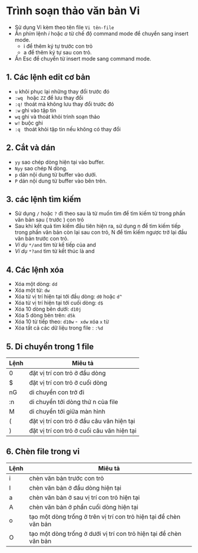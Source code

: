 <a name ="Trình soạn thảo văn bản Vi"></a>

# Trình soạn thảo văn bản Vi
- Sử dụng Vi kèm theo tên file `Vi tên-file`
- Ấn phím lệnh *i* hoặc *a* từ chế độ command mode để chuyển sang insert mode.
    - i để thêm ký tự trước con trỏ
    - a để thêm ký tự sau con trỏ.
- Ấn Esc để chuyển từ insert mode sang command mode.
## 1. Các lệnh edit cơ bản 
- `u` khôi phục lại những thay đổi trước đó 
- `:wq ` hoặc `ZZ` để lưu thay đổi 
- `:q!` thoát mà không lưu thay đổi trước đó 
- `:w` ghi vào tập tin 
- `wq` ghi và thoát khỏi trình soạn thảo 
- `w!` buộc ghi 
- `:q ` thoát khỏi tập tin nếu không có thay đổi 

## 2. Cắt và dán 
- `yy` sao chép dòng hiện tại vào buffer.
- `Nyy` sao chép N dòng.
- `p` dán nội dung từ buffer vào dưới.
- `P`  dán nội dung từ buffer vào bên trên.
## 3. các lệnh tìm kiếm 
- Sử dụng `/` hoặc `?` đi theo sau là từ muốn tìm để tìm kiếm từ trong phần văn bản sau ( trước ) con trỏ
- Sau khi kết quả tìm kiếm đầu tiên hiện ra, sử dụng n để tìm kiếm tiếp trong phần văn bản còn lại sau con trỏ, N để tìm kiếm ngược trở lại đầu văn bản trước con trỏ.
- *Ví dụ* `*/and` tìm từ kế tiếp của and
- *Ví dụ* `*?and` tìm từ kết thúc là and 
## 4. Các lệnh xóa 
- Xóa một dòng: `dd`
- Xóa một từ: `dw`
- Xóa từ vị trí hiện tại tới đầu dòng: `d0` hoặc `d^`
- Xóa từ vị trí hiện tại tới cuối dòng: `d$`
- Xóa 10 dòng bên dưới: `d10j`
- Xóa 5 dòng bên trên: `d5k`
- Xóa 10 từ tiếp theo: `d10w`
-` xdw` xóa `x` từ
- Xóa tất cả các dữ liệu trong file : `:%d ` 
## 5. Di chuyển trong 1 file

|Lệnh|Miêu tả|
|---|---|
|0|đặt vị trí con trỏ ở đầu dòng|
|$|đặt vị trí con trỏ ở cuối dòng|
|nG|di chuyển con trở đi|
|:n|di chuyển tới dòng thứ n của file|
|M|di chuyển tới giữa màn hình|
|(|đặt vị trí con trỏ ở đầu câu văn hiện tại|
|)|đặt vị trí con trỏ ở cuối câu văn hiện tại|

## 6. Chèn file trong vi 

|Lệnh|Miêu tả|
|---|---|
|i|chèn văn bản trước con trỏ|
|I|chèn văn bản ở đầu dòng hiện tại|
|a|chèn văn bản ở sau vị trí con trỏ hiện tại|
|A|chèn văn bản ở phần cuối dòng hiện tại|
|o|tạo một dòng trống ở trên vị trí con trỏ hiện tại đề chèn văn bản|
|O|tạo một dòng trống ở dưới vị trí con trỏ hiện tại đề chèn văn bản|
